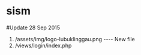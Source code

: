 # sism

#Update 28 Sep 2015
1. /assets/img/logo-lubuklinggau.png ---- New file
2. /views/login/index.php
